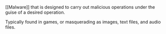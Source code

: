 [[Malware]] that is designed to carry out malicious operations under the guise of a desired operation.

Typically found in games, or masquerading as images, text files, and audio files.